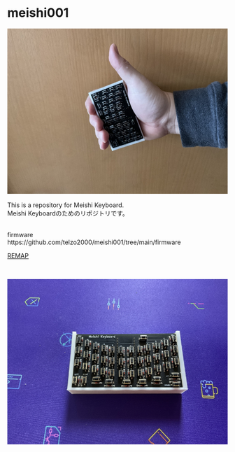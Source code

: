 # meishi001

![](img/img00001.jpg)

This is a repository for Meishi Keyboard.
<br>
Meishi Keyboardのためのリポジトリです。
<br>

<br>
firmware
<br>
https://github.com/telzo2000/meishi001/tree/main/firmware

<br>

[REMAP](https://remap-keys.app/catalog/LnDFLEBLKVYKpWCBQks4)

<br>

![](img/img00004.jpg)

